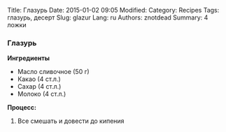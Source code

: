 Title: Глазурь
Date: 2015-01-02 09:05
Modified: 
Category: Recipes
Tags: глазурь, десерт
Slug: glazur
Lang: ru
Authors: znotdead
Summary: 4 ложки

### Глазурь

**Ингредиенты**

- Масло сливочное (50 г)
- Какао (4 ст.л.)
- Сахар (4 ст.л.)
- Молоко (4 ст.л.)

**Процесс:**

1. Все смешать и довести до кипения
